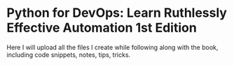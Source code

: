 # Python for DevOps: Learn Ruthlessly Effective Automation 1st Edition

Here I will upload all the files I create while following along with the book, including code snippets, notes, tips, tricks.